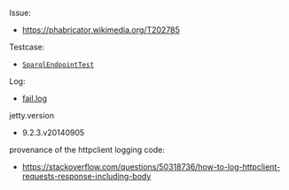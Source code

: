 Issue:
* https://phabricator.wikimedia.org/T202785

Testcase:
* [`SparqlEndpointTest`](src/test/java/SparqlEndpointTest.java)

Log:
* [fail.log](fail.log)

jetty.version
* 9.2.3.v20140905

provenance of the httpclient logging code:
* https://stackoverflow.com/questions/50318736/how-to-log-httpclient-requests-response-including-body

